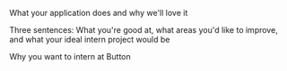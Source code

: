 What your application does and why we'll love it

Three sentences: What you're good at, what areas you'd like to improve, and what your ideal intern project would be

Why you want to intern at Button

